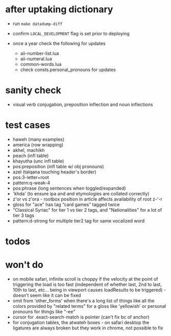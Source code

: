 # after uptaking dictionary
* run `make datadump-diff`
* confirm `LOCAL_DEVELOPMENT` flag is set prior to deploying

* once a year check the following for updates
   * aii-number-list.lua
   * aii-numeral.lua
   * common-words.lua
   * check consts.personal_pronouns for updates

# sanity check
* visual verb conjugation, preposition inflection and noun inflections

# test cases
* haweh (many examples)
* america (row wrapping)
* akhel, machikh
* peach (infl table)
* khayutha (unc infl table)
* pos:preposition (infl table w/ obj pronouns)
* azel (talqana touching header's border)
* pos:3-letter+root
* pattern:q-weak-4
* pos:phrase (long sentences when toggled/expanded)
* 'khda' (to ensure ipa and and etymologies are collated correctly)
* z'or vs z'ora - rootbox position in article affects availability of root z-'-r
* gloss for "ace" has tag “card games” tagged twice
* "Classical Syriac" for tier 1 vs tier 2 tags, and "Nationalities" for a lot of tier 3 tags
* pattern:d-strong for multiple tier2 tag for same vocalized word

# todos

# won't do
- on mobile safari, infinite scroll is choppy if the velocity at the point of triggering the load is too fast (independent of whether last, 2nd to last, 10th to last, etc... being in viewport causes loadResults to be triggered) - doesn't seem like it can be fixed
- omit from 'other_forms' when there's a long list of things like all the colors provided by "related terms" for a gloss like 'yellowish' or personal pronouns for things like "-ee"
- cursor for .exact-search-match is pointer (can't fix bc of anchor)
- for conjugation tables, the atwateh boxes - on safari desktop the ligatures are always broken but they work in chrome, not possible to fix
